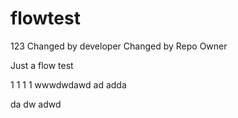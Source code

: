 flowtest
========
123
Changed by developer
Changed by Repo Owner

Just a flow test

1
1
1
1
wwwdwdawd
ad
adda

da
dw
adwd

